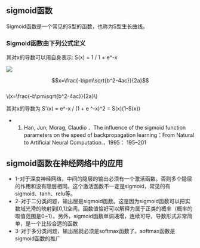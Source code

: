 ## sigmoid函数

Sigmoid函数是一个常见的S型的函数，也称为S型生长曲线。

### Sigmoid函数由下列公式定义

其对x的导数可以用自身表示:
S(x) = 1 / 1 + e^-x

<img src="http://chart.googleapis.com/chart?cht=tx&chl=\Large x=\frac{-b\pm\sqrt{b^2-4ac}}{2a}" style="border:none;">

$$x=\frac{-b\pm\sqrt{b^2-4ac}}{2a}$$  
\\(x=\frac{-b\pm\sqrt{b^2-4ac}}{2a}\\)

其对x的导数为
S'(x) = e^-x / (1 + e ^-x)^2 = S(x)(1-S(x))

- 1.  Han, Jun; Morag, Claudio ．The influence of the sigmoid function parameters on the speed of backpropagation learning：From Natural to Artificial Neural Computation.，1995： 195–201

## sigmoid函数在神经网络中的应用
- 1-对于深度神经网络，中间的隐层的输出必须有一个激活函数。否则多个隐层的作用和没有隐层相同。这个激活函数不一定是sigmoid，常见的有sigmoid、tanh、relu等。
- 2-对于二分类问题，输出层是sigmoid函数。这是因为sigmoid函数可以把实数域光滑的映射到[0,1]空间。函数值恰好可以解释为属于正类的概率（概率的取值范围是0~1）。另外，sigmoid函数单调递增，连续可导，导数形式非常简单，是一个比较合适的函数
- 3-对于多分类问题，输出层就必须是softmax函数了。softmax函数是sigmoid函数的推广
